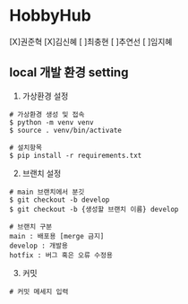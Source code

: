 # HobbyHub

[X]권준혁
[X]김신혜
[ ]최충현
[ ]추연선
[ ]임지혜


## local 개발 환경 setting
1. 가상환경 설정
```
# 가상환경 생성 및 접속
$ python -m venv venv
$ source . venv/bin/activate

# 설치항목
$ pip install -r requirements.txt
```

2. 브랜치 설정
```
# main 브랜치에서 분깃
$ git checkout -b develop
$ git checkout -b {생성할 브랜치 이름} develop

# 브랜치 구분
main : 배포용 [merge 금지]
develop : 개발용
hotfix : 버그 혹은 오류 수정용
```

3. 커밋 
```
# 커밋 메세지 입력

```
